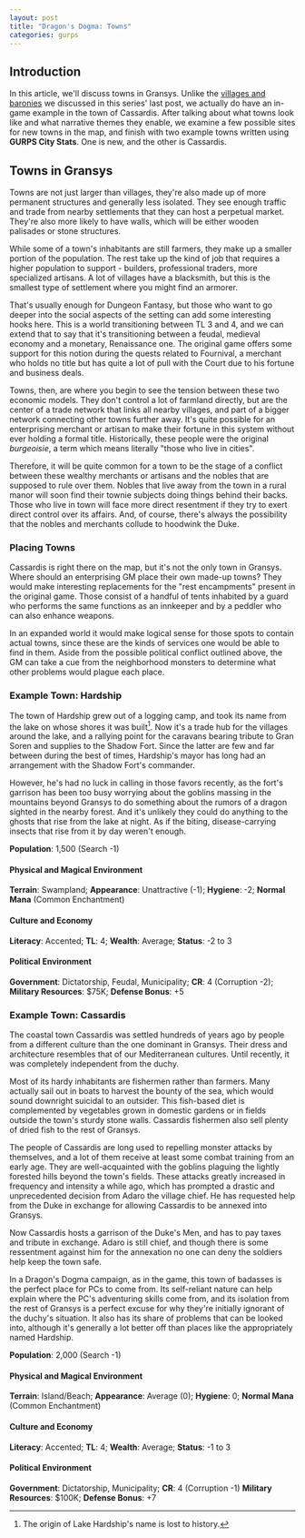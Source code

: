 ```yaml
---
layout: post
title: "Dragon's Dogma: Towns"
categories: gurps
---
```


## Introduction

In this article, we'll discuss towns in Gransys. Unlike
the [villages and baronies][last-post] we discussed in this series' last post,
we actually do have an in-game example in the town of Cassardis. After talking
about what towns look like and what narrative themes they enable, we examine a
few possible sites for new towns in the map, and finish with two example towns
written using **GURPS City Stats**. One is new, and the other is Cassardis.

## Towns in Gransys

Towns are not just larger than villages, they're also made up of more permanent
structures and generally less isolated. They see enough traffic and trade from
nearby settlements that they can host a perpetual market. They're also more
likely to have walls, which will be either wooden palisades or stone structures.

While some of a town's inhabitants are still farmers, they make up a smaller
portion of the population. The rest take up the kind of job that requires a
higher population to support - builders, professional traders, more specialized
artisans. A lot of villages have a blacksmith, but this is the smallest type of
settlement where you might find an armorer.

That's usually enough for Dungeon Fantasy, but those who want to go deeper into
the social aspects of the setting can add some interesting hooks here. This is a
world transitioning between TL 3 and 4, and we can extend that to say that it's
transitioning between a feudal, medieval economy and a monetary, Renaissance
one. The original game offers some support for this notion during the quests
related to Fournival, a merchant who holds no title but has quite a lot of pull
with the Court due to his fortune and business deals.

Towns, then, are where you begin to see the tension between these two economic
models. They don't control a lot of farmland directly, but are the center of a
trade network that links all nearby villages, and part of a bigger network
connecting other towns further away. It's quite possible for an enterprising
merchant or artisan to make their fortune in this system without ever holding a
formal title. Historically, these people were the original _burgeoisie_, a term
which means literally "those who live in cities".

Therefore, it will be quite common for a town to be the stage of a conflict
between these wealthy merchants or artisans and the nobles that are supposed to
rule over them. Nobles that live away from the town in a rural manor will soon
find their townie subjects doing things behind their backs. Those who live in
town will face more direct resentment if they try to exert direct control over
its affairs. And, of course, there's always the possibility that the nobles and
merchants collude to hoodwink the Duke.

### Placing Towns

Cassardis is right there on the map, but it's not the only town in
Gransys. Where should an enterprising GM place their own made-up towns? They
would make interesting replacements for the "rest encampments" present in the
original game. Those consist of a handful of tents inhabited by a guard who
performs the same functions as an innkeeper and by a peddler who can also
enhance weapons.

In an expanded world it would make logical sense for those spots to contain
actual towns, since these are the kinds of services one would be able to find in
them. Aside from the possible political conflict outlined above, the GM can take
a cue from the neighborhood monsters to determine what other problems would
plague each place.

### Example Town: Hardship

The town of Hardship grew out of a logging camp, and took its name from the lake
on whose shores it was built[^1]. Now it's a trade hub for the villages around
the lake, and a rallying point for the caravans bearing tribute to Gran Soren
and supplies to the Shadow Fort. Since the latter are few and far between during
the best of times, Hardship's mayor has long had an arrangement with the Shadow
Fort's commander.

However, he's had no luck in calling in those favors recently, as the fort's
garrison has been too busy worrying about the goblins massing in the mountains
beyond Gransys to do something about the rumors of a dragon sighted in the
nearby forest. And it's unlikely they could do anything to the ghosts that rise
from the lake at night. As if the biting, disease-carrying insects that rise
from it by day weren't enough.

**Population**: 1,500 (Search -1)

#### Physical and Magical Environment

**Terrain**: Swampland;
**Appearance**: Unattractive (-1);
**Hygiene**: -2;
**Normal Mana** (Common Enchantment)

#### Culture and Economy

**Literacy**: Accented;
**TL**: 4;
**Wealth**: Average;
**Status**: -2 to 3

#### Political Environment
**Government**: Dictatorship, Feudal, Municipality;
**CR**: 4 (Corruption -2);
**Military Resources**: $75K;
**Defense Bonus**: +5

### Example Town: Cassardis

The coastal town Cassardis was settled hundreds of years ago by people from a
different culture than the one dominant in Gransys. Their dress and architecture
resembles that of our Mediterranean cultures. Until recently, it was completely
independent from the duchy.

Most of its hardy inhabitants are fishermen rather than farmers. Many actually
sail out in boats to harvest the bounty of the sea, which would sound downright
suicidal to an outsider. This fish-based diet is complemented by vegetables
grown in domestic gardens or in fields outside the town's sturdy stone
walls. Cassardis fishermen also sell plenty of dried fish to the rest of
Gransys.

The people of Cassardis are long used to repelling monster attacks by
themselves, and a lot of them receive at least some combat training from an
early age. They are well-acquainted with the goblins plaguing the lightly
forested hills beyond the town's fields. These attacks greatly increased in
frequency and intensity a while ago, which has prompted a drastic and
unprecedented decision from Adaro the village chief. He has requested help from
the Duke in exchange for allowing Cassardis to be annexed into Gransys.

Now Cassardis hosts a garrison of the Duke's Men, and has to pay taxes and
tribute in exchange. Adaro is still chief, and though there is some ressentment
against him for the annexation no one can deny the soldiers help keep the town
safe.

In a Dragon's Dogma campaign, as in the game, this town of badasses is the
perfect place for PCs to come from. Its self-reliant nature can help explain
where the PC's adventuring skills come from, and its isolation from the rest of
Gransys is a perfect excuse for why they're initially ignorant of the duchy's
situation. It also has its share of problems that can be looked into, although
it's generally a lot better off than places like the appropriately named
Hardship.

**Population**: 2,000 (Search -1)

#### Physical and Magical Environment

**Terrain**: Island/Beach;
**Appearance**: Average (0);
**Hygiene**: 0;
**Normal Mana** (Common Enchantment)

#### Culture and Economy

**Literacy**: Accented;
**TL**: 4;
**Wealth**: Average;
**Status**: -1 to 3

#### Political Environment
**Government**: Dictatorship, Municipality;
**CR**: 4 (Corruption -1)
**Military Resources**: $100K;
**Defense Bonus**: +7

[last-post]: https://bira.github.io/octopus-carnival/gurps/2016/10/06/villages-and-baronies.html

[^1]: The origin of Lake Hardship's name is lost to history.
